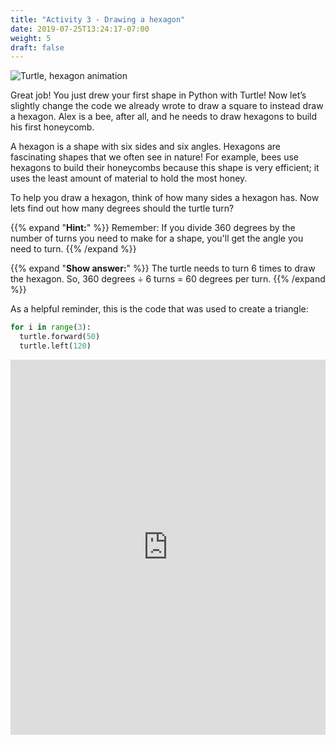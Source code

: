 ```yaml
---
title: "Activity 3 - Drawing a hexagon"
date: 2019-07-25T13:24:17-07:00
weight: 5
draft: false
---
```


![Turtle, hexagon animation](https://media.giphy.com/media/TDLqC61A5uOAO8WwnJ/giphy.gif)

Great job! You just drew your first shape in Python with Turtle! Now let’s slightly change the code we already wrote to draw a square to instead draw a hexagon. Alex is a bee, after all, and he needs to draw hexagons to build his first honeycomb.

A hexagon is a shape with six sides and six angles. Hexagons are fascinating shapes that we often see in nature! For example, bees use hexagons to build their honeycombs because this shape is very efficient; it uses the least amount of material to hold the most honey. 

To help you draw a hexagon, think of how many sides a hexagon has. Now lets find out how many degrees should the turtle turn?

{{% expand "**Hint:**" %}} 
Remember: If you divide 360 degrees by the number of turns you need to make for a shape, you'll get the angle you need to turn.
{{% /expand %}}
<br/>

{{% expand "**Show answer:**" %}} 
The turtle needs to turn 6 times to draw the hexagon. So, 360 degrees ÷ 6 turns = 60 degrees per turn.
{{% /expand %}}
<br/>

As a helpful reminder, this is the code that was used to create a triangle:

``` python
for i in range(3):
  turtle.forward(50)
  turtle.left(120)
```

<iframe src="https://trinket.io/embed/python/e82295e92f" width="100%" height="600" frameborder="0" marginwidth="0" marginheight="0" allowfullscreen></iframe>
